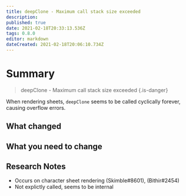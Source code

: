```yaml
---
title: deepClone - Maximum call stack size exceeded
description: 
published: true
date: 2021-02-18T20:33:13.536Z
tags: 0.8.0
editor: markdown
dateCreated: 2021-02-18T20:06:10.734Z
---
```


# Summary

> deepClone - Maximum call stack size exceeded
{.is-danger}


When rendering sheets, `deepClone` seems to be called cyclically forever, causing overflow errors.

## What changed



## What you need to change



## Research Notes

* Occurs on character sheet rendering (Skimble#8601), (Bithir#2454)
* Not explictly called, seems to be internal
